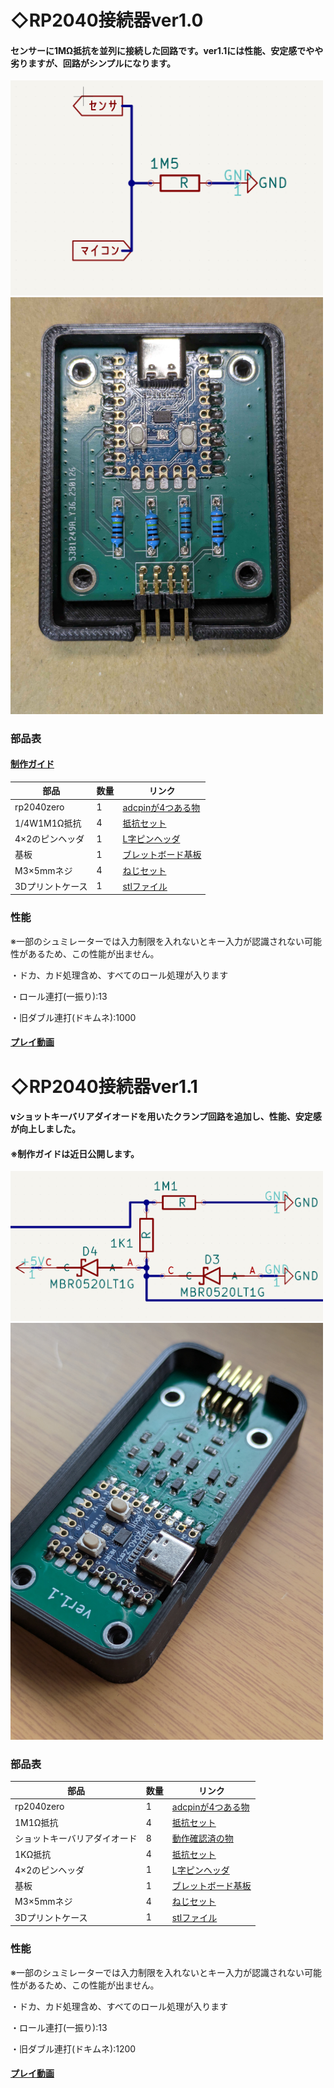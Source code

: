 # ◇RP2040接続器ver1.0
#### センサーに1MΩ抵抗を並列に接続した回路です。ver1.1には性能、安定感でやや劣りますが、回路がシンプルになります。
<img src="images\ver1.0_circuit.png" width= "500px" >
<img src="images\rp2040_ver1.0.jpg" width= "500px" >

### 部品表
#### [制作ガイド](https://zenn.dev/kasashiki/articles/28d31814b8bf86)
| 部品 | 数量 | リンク |
| ---- | ---- | ---- |
| rp2040zero | 1 | [adcpinが4つある物](https://ja.aliexpress.com/item/1005005407839815.html) |
| 1/4W1M1Ω抵抗 | 4 | [抵抗セット](https://www.amazon.co.jp/dp/B0CT8PJ97X) |
| 4×2のピンヘッダ | 1 | [L字ピンヘッダ](https://www.amazon.co.jp/dp/B00TRTIB7O) |
| 基板 | 1 | [ブレットボード基板](https://www.amazon.co.jp/dp/B0CMHD34G6) |
| M3×5mmネジ | 4 | [ねじセット](https://www.amazon.co.jp/dp/B09SCV6HL5) |
| 3Dプリントケース | 1 | [stlファイル](https://github.com/kasasiki3/HIDtaiko/tree/master/HIDtaiko_connector_rp2040/case) |

### 性能
※一部のシュミレーターでは入力制限を入れないとキー入力が認識されない可能性があるため、この性能が出ません。

・ドカ、カド処理含め、すべてのロール処理が入ります

・ロール連打(一振り):13

・旧ダブル連打(ドキムネ):1000

#### [プレイ動画](https://www.youtube.com/watch?v=6kISQiHiIU8&t=2s)


# ◇RP2040接続器ver1.1

#### vショットキーバリアダイオードを用いたクランプ回路を追加し、性能、安定感が向上しました。
#### ※制作ガイドは近日公開します。
<img src="images\ver1.1_circuit.png" width= "500px" >
<img src="images\rp2040_ver1.1.jpg" width= "500px" >

### 部品表
| 部品 | 数量 | リンク |
| ---- | ---- | ---- |
| rp2040zero | 1 | [adcpinが4つある物](https://ja.aliexpress.com/item/1005005407839815.html) |
| 1M1Ω抵抗 | 4 | [抵抗セット](https://www.amazon.co.jp/dp/B0CT8PJ97X) |
| ショットキーバリアダイオード | 8 | [動作確認済の物](https://ja.aliexpress.com/item/1005001552094086.html?spm=a2g0o.productlist.main.1.6e44uelOuelObK&algo_pvid=324fc66a-4f51-4271-9d8e-bdbd04cb3111&algo_exp_id=324fc66a-4f51-4271-9d8e-bdbd04cb3111-0&pdp_ext_f=%7B%22order%22%3A%223070%22%2C%22eval%22%3A%221%22%7D&pdp_npi=4%40dis%21JPY%21243%21240%21%21%211.64%211.62%21%402140e67317474622478812536e3626%2112000016564939110%21sea%21JP%214091964399%21X&curPageLogUid=Vd5VeMGYBVVc&utparam-url=scene%3Asearch%7Cquery_from%3A) |
| 1KΩ抵抗 | 4 | [抵抗セット](https://www.amazon.co.jp/dp/B0CT8PJ97X) |
| 4×2のピンヘッダ | 1 | [L字ピンヘッダ](https://www.amazon.co.jp/dp/B00TRTIB7O) |
| 基板 | 1 | [ブレットボード基板](https://www.amazon.co.jp/dp/B0CMHD34G6) |
| M3×5mmネジ | 4 | [ねじセット](https://www.amazon.co.jp/dp/B09SCV6HL5) |
| 3Dプリントケース | 1 | [stlファイル](https://github.com/kasasiki3/HIDtaiko/tree/master/HIDtaiko_connector_rp2040/case) |


### 性能
※一部のシュミレーターでは入力制限を入れないとキー入力が認識されない可能性があるため、この性能が出ません。

・ドカ、カド処理含め、すべてのロール処理が入ります

・ロール連打(一振り):13

・旧ダブル連打(ドキムネ):1200

#### [プレイ動画](https://www.youtube.com/watch?v=wMSDLN9h2Co)